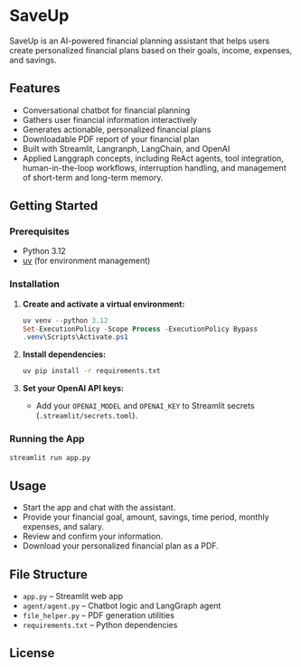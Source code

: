 # SaveUp

SaveUp is an AI-powered financial planning assistant that helps users create personalized financial plans based on their goals, income, expenses, and savings.

## Features

- Conversational chatbot for financial planning
- Gathers user financial information interactively
- Generates actionable, personalized financial plans
- Downloadable PDF report of your financial plan
- Built with Streamlit, Langranph, LangChain, and OpenAI
- Applied Langgraph concepts, including ReAct agents, tool integration, human-in-the-loop workflows, interruption handling, and management of short-term and long-term memory.

## Getting Started

### Prerequisites

- Python 3.12
- [uv](https://github.com/astral-sh/uv) (for environment management)

### Installation

1. **Create and activate a virtual environment:**
   ```powershell
   uv venv --python 3.12
   Set-ExecutionPolicy -Scope Process -ExecutionPolicy Bypass
   .venv\Scripts\Activate.ps1
   ```

2. **Install dependencies:**
   ```bash
   uv pip install -r requirements.txt
   ```

3. **Set your OpenAI API keys:**
   - Add your `OPENAI_MODEL` and `OPENAI_KEY` to Streamlit secrets (`.streamlit/secrets.toml`).

### Running the App

```bash
streamlit run app.py
```

## Usage

- Start the app and chat with the assistant.
- Provide your financial goal, amount, savings, time period, monthly expenses, and salary.
- Review and confirm your information.
- Download your personalized financial plan as a PDF.

## File Structure

- `app.py` – Streamlit web app
- `agent/agent.py` – Chatbot logic and LangGraph agent
- `file_helper.py` – PDF generation utilities
- `requirements.txt` – Python dependencies

## License